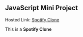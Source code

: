 ## JavaScript Mini Project

Hosted Link: [Spotify Clone](https://spotify-ssd.netlify.app/)

This is a **Spotify Clone** 
